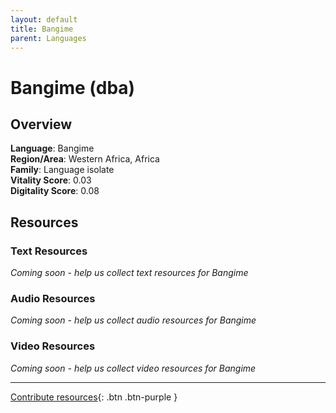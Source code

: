 ```yaml
---
layout: default
title: Bangime
parent: Languages
---
```


# Bangime (dba)

## Overview

**Language**: Bangime  
**Region/Area**: Western Africa, Africa  
**Family**: Language isolate  
**Vitality Score**: 0.03  
**Digitality Score**: 0.08  

## Resources

### Text Resources
*Coming soon - help us collect text resources for Bangime*

### Audio Resources
*Coming soon - help us collect audio resources for Bangime*

### Video Resources
*Coming soon - help us collect video resources for Bangime*

---

[Contribute resources](https://fairtrain.github.io/){: .btn .btn-purple }
